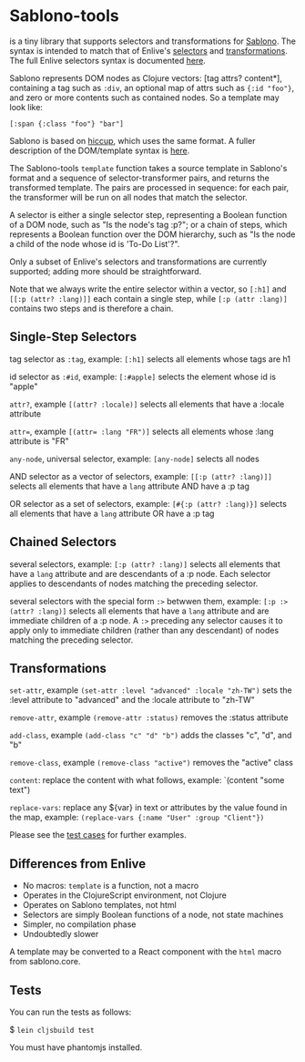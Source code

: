 # Sablono-tools

is a tiny library that supports selectors and transformations for [Sablono](https://github.com/r0man/sablono). The syntax is intended to match that of Enlive's [selectors](https://github.com/cgrand/enlive#selectors) and [transformations](https://github.com/cgrand/enlive#transformations).
The full Enlive selectors syntax is documented [here](http://cgrand.github.io/enlive/syntax.html).

Sablono represents DOM nodes as Clojure vectors: [tag attrs? content*], containing
a tag such as `:div`, an optional map of attrs such as `{:id "foo"}`,
and zero or more contents such as contained nodes. So a template may look like:

`[:span {:class "foo"} "bar"]`

Sablono is based on [hiccup](https://github.com/weavejester/hiccup), which uses the same format. A fuller description of the DOM/template syntax is [here](https://github.com/weavejester/hiccup/wiki/Syntax).


The Sablono-tools `template` function takes a source template in Sablono's
format and a sequence of selector-transformer pairs, and returns the transformed
template. The pairs are processed in sequence: for each pair, the transformer
will be run on all nodes that match the selector.

A selector is either a single selector step, representing a Boolean function
of a DOM node, such as "Is the node's tag :p?"; or a chain of steps, which represents a Boolean function over the DOM hierarchy, such as "Is the node a child of the node
whose id is 'To-Do List'?".

Only a subset of Enlive's selectors and transformations are currently supported;
adding more should be straightforward.

Note that we always write the entire selector within a vector,
so `[:h1]` and `[[:p (attr? :lang)]]` each contain a single step,
while `[:p (attr :lang)]` contains two steps and is therefore a chain.

## Single-Step Selectors

tag selector as `:tag`, example: `[:h1]` selects all elements whose tags are h1

id selector as `:#id`, example: `[:#apple]` selects the element whose id is "apple"

`attr?`, example `[(attr? :locale)]` selects all elements that have a :locale attribute

`attr=`, example `[(attr= :lang "FR")]` selects all elements whose :lang attribute is "FR"

`any-node`, universal selector, example: `[any-node]` selects all nodes

AND selector as a vector of selectors, example: `[[:p (attr? :lang)]]`
selects all elements that have a `lang` attribute AND have a :p tag

OR selector as a set of selectors, example: `[#{:p (attr? :lang)}]`
selects all elements that have a `lang` attribute OR have a :p tag

## Chained Selectors

several selectors, example: `[:p (attr? :lang)]` selects all elements that have a
`lang` attribute and are descendants of a :p node. Each selector applies to descendants
of nodes matching the preceding selector.

several selectors with the special form `:>` betwwen them, example: `[:p :> (attr? :lang)]` selects all elements that have a `lang` attribute and are immediate children of a :p node. A `:>` preceding any selector causes it to apply only to immediate children (rather than any descendant) of nodes matching the preceding selector.

## Transformations

`set-attr`, example `(set-attr :level "advanced" :locale "zh-TW")` sets the :level attribute to "advanced" and the :locale attribute to "zh-TW"

`remove-attr`, example `(remove-attr :status)` removes the :status attribute

`add-class`, example `(add-class "c" "d" "b")` adds the classes "c", "d", and "b"

`remove-class`, example `(remove-class "active")` removes the "active" class

`content`: replace the content with what follows, example: `(content "some text")

`replace-vars`: replace any ${var} in text or attributes by the value found in the map,
example: `(replace-vars {:name "User" :group "Client"})`

Please see the [test cases](test/sablono_tools/test/core.cljs) for further examples.

## Differences from Enlive

* No macros: `template` is a function, not a macro
* Operates in the ClojureScript environment, not Clojure
* Operates on Sablono templates, not html
* Selectors are simply Boolean functions of a node, not state machines
* Simpler, no compilation phase
* Undoubtedly slower


A template may be converted to a React component with the `html` macro from sablono.core.

## Tests

You can run the tests as follows:

$ `lein cljsbuild test`

You must have phantomjs installed.
